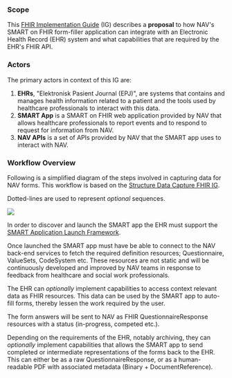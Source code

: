 ### Scope
This [FHIR Implementation Guide](https://www.hl7.org/fhir/implementationguide.html) (IG) describes a **proposal** to how NAV's SMART on FHIR form-filler application can integrate with an Electronic Health Record (EHR) system and what capabilities that are required by the EHR's FHIR API.

### Actors
The primary actors in context of this IG are:
1.  **EHRs**, "Elektronisk Pasient Journal (EPJ)", are systems that contains and manages health information related to a patient and the tools used by healthcare professionals to interact with this data.
1.  **SMART App** is a SMART on FHIR web application provided by NAV that allows healthcare professionals to report events and to respond to request for information from NAV.
1.  **NAV APIs** is a set of APIs provided by NAV that the SMART app uses to interact with NAV.

### Workflow Overview
Following is a simplified diagram of the steps involved in capturing data for NAV forms. This workflow is based on the [Structure Data Capture FHIR IG](http://hl7.org/fhir/uv/sdc/2019May/index.html).

Dotted-lines are used to represent *optional* sequences.

[![](https://mermaid.ink/img/eyJjb2RlIjoic2VxdWVuY2VEaWFncmFtXG4gICAgcGFydGljaXBhbnQgRSBhcyBFSFJcbiAgICBwYXJ0aWNpcGFudCBBIGFzIFNNQVJUIEFwcFxuICAgIHBhcnRpY2lwYW50IE4gYXMgTkFWXG4gICAgRS0-PitBOiBMYXVuY2ggYXBwXG4gICAgcmVjdCByZ2JhKDI1NSwgMCwgMCwgLjEpXG4gICAgTm90ZSByaWdodCBvZiBBOiBEZWZpbml0aW9uIHJlc291cmNlc1xuICAgIEEtPj4rTjogR0VUIFF1ZXN0aW9ubmFpcmVcbiAgICBOLT4-LUE6IFF1ZXN0aW9ubmFpcmVcbiAgICBBLT4-K046IEdFVCBWYWx1ZVNldFxuICAgIE4tPj4tQTogVmFsdWVTZXRcbiAgICBlbmRcbiAgICByZWN0IHJnYmEoMCwgMjU1LCAwLCAuMSlcbiAgICBOb3RlIHJpZ2h0IG9mIEU6IENvbnRleHQgcmVzb3VyY2VzXG4gICAgQS0tPj4rRTogR0VUIFBhdGllbnRcbiAgICBFLS0-Pi1BOiBQYXRpZW50XG4gICAgQS0tPj4rRTogR0VUIFByYWN0aXRpb25lclxuICAgIEUtLT4-LUE6IFByYWN0aXRpb25lclxuICAgIGVuZFxuICAgIHJlY3QgcmdiYSgwLCAwLCAyNTUsIC4xKVxuICAgIE5vdGUgb3ZlciBBOiBBcnRpZmFjdHNcbiAgICBBLT4-TjogUE9TVCBRdWVzdGlvbm5haXJlUmVzcG9uc2VcbiAgICBBLS0-PkU6IFBPU1QgQmluYXJ5IChQREYpXG4gICAgQS0tPj5FOiBQT1NUIERvY3VtZW50UmVmZXJlbmNlXG4gICAgQS0tPj4tRTogUE9TVCBRdWVzdGlvbm5haXJlUmVzcG9uc2VcbiAgICBlbmRcbiAgICAgICAgICAgICIsIm1lcm1haWQiOnsidGhlbWUiOiJkZWZhdWx0In0sInVwZGF0ZUVkaXRvciI6ZmFsc2V9)](https://mermaid-js.github.io/docs/mermaid-live-editor-beta/#/edit/eyJjb2RlIjoic2VxdWVuY2VEaWFncmFtXG4gICAgcGFydGljaXBhbnQgRSBhcyBFSFJcbiAgICBwYXJ0aWNpcGFudCBBIGFzIFNNQVJUIEFwcFxuICAgIHBhcnRpY2lwYW50IE4gYXMgTkFWXG4gICAgRS0-PitBOiBMYXVuY2ggYXBwXG4gICAgcmVjdCByZ2JhKDI1NSwgMCwgMCwgLjEpXG4gICAgTm90ZSByaWdodCBvZiBBOiBEZWZpbml0aW9uIHJlc291cmNlc1xuICAgIEEtPj4rTjogR0VUIFF1ZXN0aW9ubmFpcmVcbiAgICBOLT4-LUE6IFF1ZXN0aW9ubmFpcmVcbiAgICBBLT4-K046IEdFVCBWYWx1ZVNldFxuICAgIE4tPj4tQTogVmFsdWVTZXRcbiAgICBlbmRcbiAgICByZWN0IHJnYmEoMCwgMjU1LCAwLCAuMSlcbiAgICBOb3RlIHJpZ2h0IG9mIEU6IENvbnRleHQgcmVzb3VyY2VzXG4gICAgQS0tPj4rRTogR0VUIFBhdGllbnRcbiAgICBFLS0-Pi1BOiBQYXRpZW50XG4gICAgQS0tPj4rRTogR0VUIFByYWN0aXRpb25lclxuICAgIEUtLT4-LUE6IFByYWN0aXRpb25lclxuICAgIGVuZFxuICAgIHJlY3QgcmdiYSgwLCAwLCAyNTUsIC4xKVxuICAgIE5vdGUgb3ZlciBBOiBBcnRpZmFjdHNcbiAgICBBLT4-TjogUE9TVCBRdWVzdGlvbm5haXJlUmVzcG9uc2VcbiAgICBBLS0-PkU6IFBPU1QgQmluYXJ5IChQREYpXG4gICAgQS0tPj5FOiBQT1NUIERvY3VtZW50UmVmZXJlbmNlXG4gICAgQS0tPj4tRTogUE9TVCBRdWVzdGlvbm5haXJlUmVzcG9uc2VcbiAgICBlbmRcbiAgICAgICAgICAgICIsIm1lcm1haWQiOnsidGhlbWUiOiJkZWZhdWx0In0sInVwZGF0ZUVkaXRvciI6ZmFsc2V9)

In order to discover and launch the SMART app the EHR must support the [SMART Application Launch Framework](https://hl7.org/fhir/smart-app-launch/).

Once launched the SMART app must have be able to connect to the NAV back-end services to fetch the required definition resources; Questionnaire, ValueSets, CodeSystem etc. These resources are not static and will be continuously developed and improved by NAV teams in response to feedback from healthcare and social work professionals.

The EHR can *optionally* implement capabilities to access context relevant data as FHIR resources. This data can be used by the SMART app to auto-fill forms, thereby lessen the work required by the user.

The form answers will be sent to NAV as FHIR QuestionnaireResponse resources with a status (in-progress, competed etc.).

Depending on the requirements of the EHR, notably archiving, they can *optionally* implement capabilities that allows the SMART app to send completed or intermediate representations of the forms back to the EHR. This can either be as a raw QuestionnaireResponse, or as a human-readable PDF with associated metadata (Binary + DocumentReference).